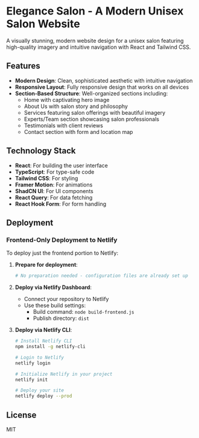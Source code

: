 # Elegance Salon - A Modern Unisex Salon Website

A visually stunning, modern website design for a unisex salon featuring high-quality imagery and intuitive navigation with React and Tailwind CSS.

## Features

- **Modern Design**: Clean, sophisticated aesthetic with intuitive navigation
- **Responsive Layout**: Fully responsive design that works on all devices
- **Section-Based Structure**: Well-organized sections including:
  - Home with captivating hero image
  - About Us with salon story and philosophy
  - Services featuring salon offerings with beautiful imagery
  - Experts/Team section showcasing salon professionals
  - Testimonials with client reviews
  - Contact section with form and location map

## Technology Stack

- **React**: For building the user interface
- **TypeScript**: For type-safe code
- **Tailwind CSS**: For styling
- **Framer Motion**: For animations
- **ShadCN UI**: For UI components
- **React Query**: For data fetching
- **React Hook Form**: For form handling

## Deployment

### Frontend-Only Deployment to Netlify

To deploy just the frontend portion to Netlify:

1. **Prepare for deployment**:
   ```bash
   # No preparation needed - configuration files are already set up
   ```

2. **Deploy via Netlify Dashboard**:
   - Connect your repository to Netlify
   - Use these build settings:
     - Build command: `node build-frontend.js`
     - Publish directory: `dist`

3. **Deploy via Netlify CLI**:
   ```bash
   # Install Netlify CLI
   npm install -g netlify-cli
   
   # Login to Netlify
   netlify login
   
   # Initialize Netlify in your project
   netlify init
   
   # Deploy your site
   netlify deploy --prod
   ```

## License

MIT